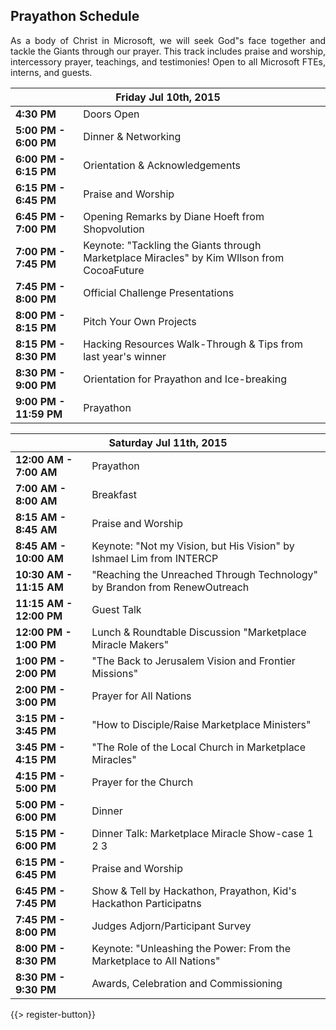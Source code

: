 ## <i class="icon fa-clock-o"></i> Prayathon Schedule

<p style="text-align: justify;">
As a body of Christ in Microsoft, we will seek God&quot;s face together and tackle the Giants through our prayer. This track includes praise and worship, intercessory prayer, teachings, and testimonies! Open to all Microsoft FTEs, interns, and guests. 
</p>
<table class="default">
<thead>
<tr class="row-1 odd">
  <th colspan="2" class="column-1"><div>Friday Jul 10th, 2015</div></th>
</tr>
</thead>
<tbody class="row-hover" role="alert" aria-live="polite" aria-relevant="all">
<tr class="row-2">
  <td class="column-1"><strong>4:30 PM</strong></td><td class="column-2">Doors Open </td>
</tr>
<tr class="row-3">
  <td class="column-1"><strong>5:00 PM - 6:00 PM</strong></td><td class="column-2">Dinner &amp; Networking</td>
</tr>
<tr>
  <td><strong>6:00 PM - 6:15 PM</strong></td><td>Orientation &amp; Acknowledgements</td>
</tr>
<tr class="row-4">
  <td class="column-1"><strong>6:15 PM - 6:45 PM</strong></td><td class="column-2">Praise and Worship</td>
</tr>
<tr>
  <td><strong>6:45 PM - 7:00 PM</strong></td><td>Opening Remarks by Diane Hoeft from Shopvolution</td>
</tr>
<tr>
  <td><strong>7:00 PM - 7:45 PM</strong></td><td>Keynote: &quot;Tackling the Giants through Marketplace Miracles&quot; by Kim WIlson from CocoaFuture</td>
</tr>
<tr class="row-5">
  <td class="column-1"><strong>7:45 PM - 8:00 PM</strong></td><td class="column-2">Official Challenge Presentations</td>
</tr>
<tr class="row-6">
  <td class="column-1"><strong>8:00 PM - 8:15 PM</strong></td><td class="column-2">Pitch Your Own Projects </td>
</tr>
<tr>
  <td><strong>8:15 PM - 8:30 PM</strong></td><td>Hacking Resources Walk-Through &amp; Tips from last year&apos;s winner</td>
</tr>
<tr class="row-7">
  <td class="column-1"><strong>8:30 PM - 9:00 PM</strong></td><td class="column-2">Orientation for Prayathon and Ice-breaking</td>
</tr>
<tr>
  <td><strong>9:00 PM - 11:59 PM</strong></td><td>Prayathon</td>
</tr>
</tbody>
</table>

<table class="default">
<thead>
<tr class="row-1 odd">
  <th colspan="2" class="column-1"><div>Saturday Jul 11th, 2015</div></th>
</tr>
</thead>
<tbody class="row-hover">
<tr class="row-2 even">
  <td class="column-1"><strong>12:00 AM - 7:00 AM</strong></td><td class="column-2">Prayathon</td>
</tr>
<tr class="row-6 even">
  <td class="column-1"><strong>7:00 AM - 8:00 AM</strong></td><td class="column-2">Breakfast</td>
</tr>
<tr>
  <td><strong>8:15 AM - 8:45 AM</strong></td><td>Praise and Worship</td>
</tr>
<tr>
  <td><strong>8:45 AM - 10:00 AM</strong></td><td>Keynote: &quot;Not my Vision, but His Vision&quot; by Ishmael Lim from INTERCP</td>
</tr>
<tr class="row-7 odd">
  <td class="column-1"><strong>10:30 AM - 11:15 AM</strong></td><td class="column-2">&quot;Reaching the Unreached Through Technology&quot; by Brandon from RenewOutreach</td>
</tr>
<tr class="row-8 even">
  <td class="column-1"><strong>11:15 AM - 12:00 PM</strong></td><td class="column-2">Guest Talk</td>
</tr>
<tr class="row-9 odd">
  <td class="column-1"><strong>12:00 PM - 1:00 PM</strong></td><td class="column-2">Lunch &amp; Roundtable Discussion &quot;Marketplace Miracle Makers&quot;</td>
</tr>
<tr class="row-10 even">
  <td class="column-1"><strong>1:00 PM - 2:00 PM</strong></td><td class="column-2">&quot;The Back to Jerusalem Vision and Frontier Missions&quot;</td>
</tr>
<tr class="row-11 odd">
  <td class="column-1"><strong>2:00 PM - 3:00 PM</strong></td><td class="column-2">Prayer for All Nations</td>
</tr>
<tr>
  <td><strong>3:15 PM - 3:45 PM</strong></td><td>&quot;How to Disciple/Raise Marketplace Ministers&quot;</td>
</tr>
<tr>
  <td><strong>3:45 PM - 4:15 PM</strong></td><td>&quot;The Role of the Local Church in Marketplace Miracles&quot;</td>
</tr>
<tr class="row-12 even">
  <td class="column-1"><strong>4:15 PM - 5:00 PM</strong></td><td class="column-2">Prayer for the Church</td>
</tr>
<tr class="row-13 odd">
  <td class="column-1"><strong>5:00 PM - 6:00 PM</strong></td><td class="column-2">Dinner</td>
</tr>
<tr>
  <td><strong>5:15 PM - 6:00 PM</strong></td><td>Dinner Talk: Marketplace Miracle Show-case 1 2 3</td>
</tr>
<tr class="row-14 even">
  <td class="column-1"><strong>6:15 PM - 6:45 PM</strong></td><td class="column-2">Praise and Worship</td>
</tr>
<tr class="row-15 odd">
  <td class="column-1"><strong>6:45 PM - 7:45 PM</strong></td><td class="column-2">Show &amp; Tell by Hackathon, Prayathon, Kid&apos;s Hackathon Participatns</td>
</tr>
<tr>
  <td><strong>7:45 PM - 8:00 PM</strong></td><td>Judges Adjorn/Participant Survey</td>
</tr>
<tr class="row-16 even">
  <td class="column-1"><strong>8:00 PM - 8:30 PM</strong></td><td class="column-2">Keynote: &quot;Unleashing the Power: From the Marketplace to All Nations&quot;</td>
</tr>
<tr class="row-17 odd">
  <td class="column-1"><strong>8:30 PM - 9:30 PM</strong></td><td class="column-2">Awards, Celebration and Commissioning</td>
</tr>
</tbody>
</table>

{{> register-button}}
